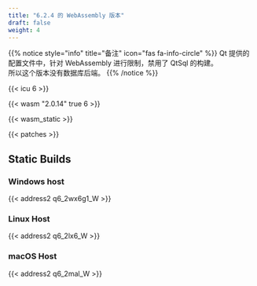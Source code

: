 ```yaml
---
title: "6.2.4 的 WebAssembly 版本"
draft: false
weight: 4
---
```


{{% notice style="info" title="备注"  icon="fas fa-info-circle" %}}
Qt 提供的配置文件中，针对 WebAssembly 进行限制，禁用了 QtSql 的构建。  
所以这个版本没有数据库后端。
{{% /notice %}}

{{< icu 6 >}}

{{< wasm "2.0.14" true 6 >}}

{{< wasm_static >}}

{{< patches >}}

## Static Builds

### Windows host

{{< address2 q6_2wx6g1_W >}}

### Linux Host

{{< address2 q6_2lx6_W >}}

### macOS Host

{{< address2 q6_2mal_W >}}

